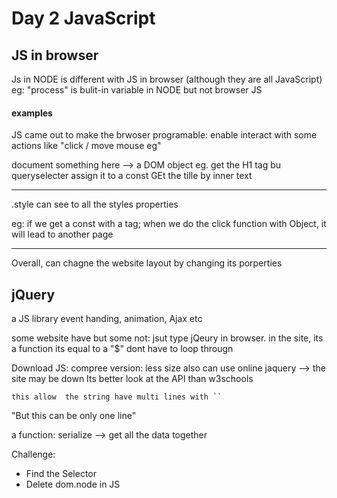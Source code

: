 # Day 2 JavaScript

## JS in browser

Js in NODE is different with JS in browser (although they are all JavaScript)
eg: "process" is bulit-in variable in NODE but not browser JS


#### examples
JS came out to make the brwoser programable: enable interact with some actions like "click / move mouse eg"

document something here  --> a DOM object
eg. get the H1 tag bu queryselecter 
assign it to a const 
GEt the tille by inner text

---

.style can see to all the styles properties

eg: if we get a const with a tag; when we do the click function with Object, it will lead to another page


---

Overall, can chagne the website layout by changing its porperties

## jQuery
a JS library
event handing, animation, Ajax etc

some website have but some not: jsut type jQeury in browser.
  in the site, its a function
  its equal to a "$"
  dont have to loop througn
  
  

Download JS:
  compree version: less size 
  also can use online jaquery --> the site may be down
Its better look at the API than w3schools


`
this allow 
the string have multi
 lines with ``
`

"But this can be only one line"

a function: serialize --> get all the data together

Challenge: 
- Find the Selector
- Delete dom.node in JS